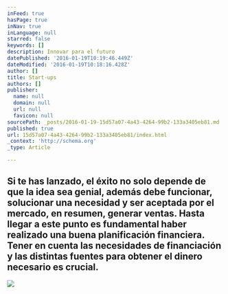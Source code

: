 ```yaml
---
inFeed: true
hasPage: true
inNav: true
inLanguage: null
starred: false
keywords: []
description: Innovar para el futuro
datePublished: '2016-01-19T10:19:46.449Z'
dateModified: '2016-01-19T10:18:16.428Z'
author: []
title: Start-ups
authors: []
publisher:
  name: null
  domain: null
  url: null
  favicon: null
sourcePath: _posts/2016-01-19-15d57a07-4a43-4264-99b2-133a3405eb81.md
published: true
url: 15d57a07-4a43-4264-99b2-133a3405eb81/index.html
_context: 'http://schema.org'
_type: Article

---
```

## Si te has lanzado, el éxito no solo depende de que la idea sea genial, además debe funcionar, solucionar una necesidad y ser aceptada por el mercado, en resumen, generar ventas. Hasta llegar a este punto es fundamental haber realizado una buena planificación financiera. Tener en cuenta las necesidades de financiación y las distintas fuentes para obtener el dinero necesario es crucial.
![](https://s3-us-west-2.amazonaws.com/the-grid-img/p/692bb5d9488884eb1fcb7cb9df624bdb2fb895cc.png)